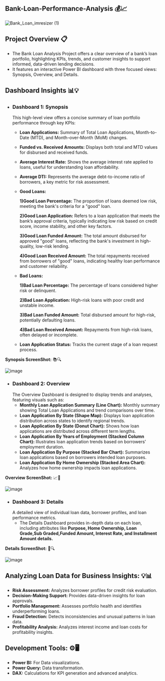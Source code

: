 ## Bank-Loan-Performance-Analysis 💰📈

![Bank_Loan_imresizer (1)](https://github.com/user-attachments/assets/fd5f6edc-c59c-4ad3-8055-462eda11dfb9)

## Project Overview 📋
- The Bank Loan Analysis Project offers a clear overview of a bank’s loan portfolio, highlighting KPIs, trends, and customer insights to support informed, data-driven lending decisions.
- It features an interactive Power BI dashboard with three focused views: Synopsis, Overview, and Details.

## Dashboard Insights 📊💡
- ### Dashboard 1: Synopsis
   This high-level view offers a concise summary of loan portfolio performance through key KPIs:

    - **Loan Applications:** Summary of Total Loan Applications, Month-to-Date (MTD), and Month-over-Month (MoM) changes.
    - **Funded vs. Received Amounts:**  Displays both total and MTD values for disbursed and received funds.
    - **Average Interest Rate:**   Shows the average interest rate applied to loans, useful for understanding loan affordability.
    - **Average DTI:**  Represents the average debt-to-income ratio of borrowers, a key metric for risk assessment.
    - **Good Loans:** <br/>
    
         **1)Good Loan Percentage:** The proportion of loans deemed low risk, meeting the bank's criteria for a "good" loan.
         
         **2)Good Loan Application:** Refers to a loan application that meets the bank’s approval criteria, typically indicating low risk based on credit score, 
         income stability, and other key factors.

         **3)Good Loan Funded Amount:** The total amount disbursed for approved "good" loans, reflecting the bank's investment in high-quality, low-risk lending.

         **4)Good Loan Received Amount:** The total repayments received from borrowers of "good" loans, indicating healthy loan performance and customer reliability.
       
    - **Bad Loans:** <br/>

         **1)Bad Loan Percentage:** The percentage of loans considered higher risk or delinquent.

         **2)Bad Loan Application:** High-risk loans with poor credit and unstable income.

         **3)Bad Loan Funded Amount:** Total disbursed amount for high-risk, potentially defaulting loans.

         **4)Bad Loan Received Amount:** Repayments from high-risk loans, often delayed or incomplete.

    - **Loan Application Status:**  Tracks the current stage of a loan request process.

**Synopsis ScreenShot:** 📚🔍

 ![image](https://github.com/user-attachments/assets/09a89adc-9dca-4e51-991a-3ddb0ee61fc0)

- ### Dashboard 2: Overview
  The Overview Dashboard is designed to display trends and analyses, featuring visuals such as:
    - **Monthly Loan Application Summary (Line Chart):** Monthly summary showing Total Loan Applications and trend comparisons over time.
    - **Loan Application By State (Shape Map):**  Displays loan application distribution across states to identify regional trends.
    - **Loan Application By State (Donut Chart):**   Shows how loan applications are distributed across different term lengths.
    - **Loan Application By Years of Employment (Stacked Column Chart):**  Illustrates loan application trends based on borrowers' employment duration.
    - **Loan Application By Purpose (Stacked Bar Chart):**  Summarizes loan applications based on borrowers intended loan purposes.
    - **Loan Application By Home Ownership (Stacked Area Chart):**  Analyzes how home ownership impacts loan applications.

**Overview ScreenShot:** 📈🧭

 ![image](https://github.com/user-attachments/assets/d716c081-dfcd-41d9-8ebb-9ef5c3a6f4ce)

      
- ### Dashboard 3: Details
  A detailed view of individual loan data, borrower profiles, and loan performance metrics.
  - The Details Dashboard provides in-depth data on each loan, including attributes like **Purpose, Home Ownership, Loan Grade,Sub Graded,Funded Amount, Interest 
    Rate, and Installment Amount details.**

**Details ScreenShot:** 📄🔍
 
 ![image](https://github.com/user-attachments/assets/e7d00726-f02c-4f81-82e7-c13a139a8dc0)

## Analyzing Loan Data for Business Insights: 💡📊
  - **Risk Assessment:** Analyzes borrower profiles for credit risk evaluation.
  - **Decision-Making Support:** Provides data-driven insights for loan approvals.
  - **Portfolio Management:** Assesses portfolio health and identifies underperforming loans.
  - **Fraud Detection:** Detects inconsistencies and unusual patterns in loan data.
  - **Profitability Analysis:** Analyzes interest income and loan costs for profitability insights.

## Development Tools: ⚙️🖥️
  - **Power BI:** For Data visualizations.
  - **Power Query:** Data transformation.
  - **DAX:** Calculations for KPI generation and advanced analytics.
